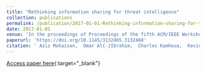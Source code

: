 ```yaml
---
title: "Rethinking information sharing for threat intelligence"
collection: publications
permalink: /publication/2017-01-01-Rethinking-information-sharing-for-threat-intelligence
date: 2017-01-01
venue: 'In the proceedings of Proceedings of the fifth ACM/IEEE Workshop on Hot Topics in Web Systems and Technologies, HotWeb 2017, San Jose / Silicon Valley, CA, USA, October 12 - 14, 2017'
paperurl: 'https://doi.org/10.1145/3132465.3132468'
citation: ' Aziz Mohaisen,  Omar Al{-}Ibrahim,  Charles Kamhoua,  Kevin Kwiat,  Laurent Njilla, &quot;Rethinking information sharing for threat intelligence.&quot; In the proceedings of Proceedings of the fifth ACM/IEEE Workshop on Hot Topics in Web Systems and Technologies, HotWeb 2017, San Jose / Silicon Valley, CA, USA, October 12 - 14, 2017, 2017.'
---
```

[Access paper here](https://doi.org/10.1145/3132465.3132468){:target="_blank"}

